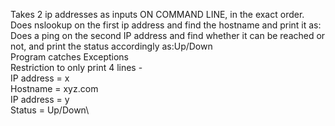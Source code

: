 Takes 2 ip addresses as inputs ON COMMAND LINE, in the exact order.\
Does nslookup on the first ip address and find the hostname and print it as:\
Does a ping on the second IP address and find whether it can be reached or not, and print the status accordingly as:Up/Down\
Program catches Exceptions\
Restriction to only print 4 lines - \
  IP address = x\
  Hostname = xyz.com\
  IP address = y\
  Status = Up/Down\

